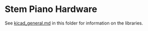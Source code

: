 # Stem Piano Hardware
See [kicad_general.md](./kicad_general.md) in this folder for information on the libraries.